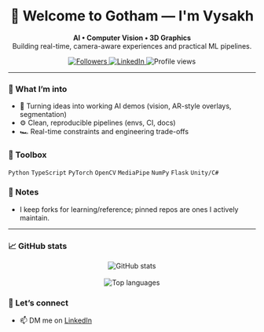 <!-- Profile README: github.com/vrk7/vrk7 -->
<h1 align="center">🦇 Welcome to Gotham — I'm Vysakh</h1>
<p align="center">
  <b>AI • Computer Vision • 3D Graphics</b><br/>
  Building real-time, camera-aware experiences and practical ML pipelines.
</p>

<p align="center">
  <a href="https://github.com/vrk7" target="_blank" rel="noopener noreferrer">
    <img alt="Followers" src="https://img.shields.io/github/followers/vrk7?label=Follow&style=social">
  </a>
  <a href="https://www.linkedin.com/in/vysakh-ramakrishnan/" target="_blank" rel="noopener noreferrer">
    <img alt="LinkedIn" src="https://img.shields.io/badge/LinkedIn-Vysakh%20Ramakrishnan-blue?logo=linkedin">
  </a>
  <img alt="Profile views" src="https://komarev.com/ghpvc/?username=vrk7&style=flat">
</p>

---

### 🚀 What I’m into
- 🧪 Turning ideas into working AI demos (vision, AR-style overlays, segmentation)
- ⚙️ Clean, reproducible pipelines (envs, CI, docs)
- 🏎️ Real-time constraints and engineering trade-offs

### 🧰 Toolbox
`Python` `TypeScript` `PyTorch` `OpenCV` `MediaPipe` `NumPy` `Flask` `Unity/C#`

### 📌 Notes
- I keep forks for learning/reference; pinned repos are ones I actively maintain.

---

### 📈 GitHub stats

<p align="center">
  <img src="https://github-readme-stats.vercel.app/api?username=vrk7&show_icons=true&hide_title=true" alt="GitHub stats">
  <br><br>
  <img src="https://github-readme-stats.vercel.app/api/top-langs/?username=vrk7&layout=compact&hide_title=true" alt="Top languages">
</p>

### 🤝 Let’s connect
- 📫 DM me on <a href="https://www.linkedin.com/in/vysakh-ramakrishnan/" target="_blank" rel="noopener noreferrer">LinkedIn</a>
